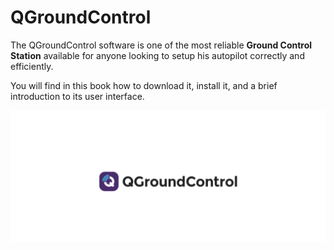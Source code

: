 # QGroundControl

The QGroundControl software is one of the most reliable **Ground Control Station** available for anyone looking to setup his autopilot correctly and efficiently.

You will find in this book how to download it, install it, and a brief introduction to its user interface.

![](../.gitbook/assets/ggroundcontrol-logo.png)

